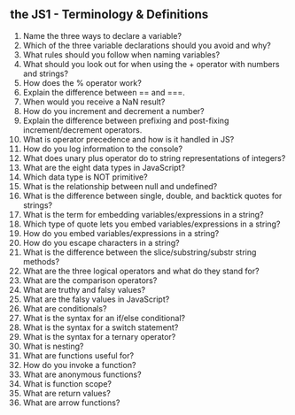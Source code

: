 

## the JS1 - Terminology & Definitions

1. Name the three ways to declare a variable?
2. Which of the three variable declarations should you avoid and why?
3. What rules should you follow when naming variables?
4. What should you look out for when using the + operator with numbers and strings?
5. How does the % operator work?
6. Explain the difference between == and ===.
7. When would you receive a NaN result?
8. How do you increment and decrement a number?
9. Explain the difference between prefixing and post-fixing increment/decrement operators.
10. What is operator precedence and how is it handled in JS?
11. How do you log information to the console?
12. What does unary plus operator do to string representations of integers?
13. What are the eight data types in JavaScript?
14. Which data type is NOT primitive?
15. What is the relationship between null and undefined?
16. What is the difference between single, double, and backtick quotes for strings?
17. What is the term for embedding variables/expressions in a string?
18. Which type of quote lets you embed variables/expressions in a string?
19. How do you embed variables/expressions in a string?
20. How do you escape characters in a string?
21. What is the difference between the slice/substring/substr string methods?
22. What are the three logical operators and what do they stand for?
23. What are the comparison operators?
24. What are truthy and falsy values?
25. What are the falsy values in JavaScript?
26. What are conditionals?
27. What is the syntax for an if/else conditional?
28. What is the syntax for a switch statement?
29. What is the syntax for a ternary operator?
30. What is nesting?
31. What are functions useful for?
32. How do you invoke a function?
33. What are anonymous functions?
34. What is function scope?
35. What are return values?
36. What are arrow functions?
